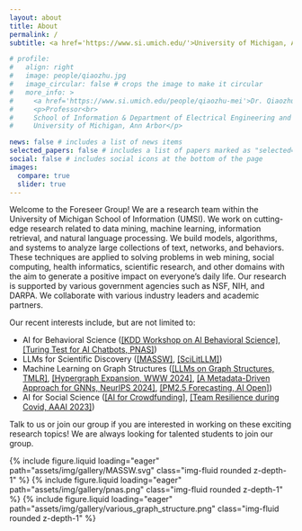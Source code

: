 ```yaml
---
layout: about
title: About
permalink: /
subtitle: <a href='https://www.si.umich.edu/'>University of Michigan, Ann Arbor</a>.

# profile:
#   align: right
#   image: people/qiaozhu.jpg
#   image_circular: false # crops the image to make it circular
#   more_info: >
#     <a href='https://www.si.umich.edu/people/qiaozhu-mei'>Dr. Qiaozhu Mei</a><br>
#     <p>Professor<br>
#     School of Information & Department of Electrical Engineering and Computer Science<br>
#     University of Michigan, Ann Arbor</p>

news: false # includes a list of news items
selected_papers: false # includes a list of papers marked as "selected={true}"
social: false # includes social icons at the bottom of the page
images:
  compare: true
  slider: true
---
```


Welcome to the Foreseer Group! We are a research team within the University of
Michigan School of Information (UMSI). We work on cutting-edge research related to
data mining, machine learning, information retrieval, and natural language
processing. We build models, algorithms, and systems to analyze large
collections of text, networks, and behaviors. These techniques are applied to
solving problems in web mining, social computing, health informatics,
scientific research, and other domains with the aim to generate a positive
impact on everyone’s daily life. Our research is supported by various
government agencies such as NSF, NIH, and DARPA. We collaborate with various
industry leaders and academic partners.

Our recent interests include, but are not limited to:

- AI for Behavioral Science ([[KDD Workshop on AI Behavioral Science]](https://dl.acm.org/doi/abs/10.1145/3637528.3671503), [[Turing Test for AI Chatbots, PNAS]](https://www.pnas.org/doi/abs/10.1073/pnas.2313925121))
- LLMs for Scientific Discovery ([[MASSW]](https://arxiv.org/abs/2406.06357), [[SciLitLLM]](http://www.arxiv.org/abs/2408.15545))
- Machine Learning on Graph Structures ([[LLMs on Graph Structures, TMLR]](https://arxiv.org/abs/2309.16595), [[Hypergraph Expansion, WWW 2024]](https://dl.acm.org/doi/abs/10.1145/3589334.3645657), [[A Metadata-Driven Approach for GNNs, NeurIPS 2024]](https://proceedings.neurips.cc/paper_files/paper/2023/hash/31994923f58ae5b2d661b300bd439107-Abstract-Conference.html), [[PM2.5 Forecasting, AI Open]](https://www.sciencedirect.com/science/article/pii/S2666651023000220))
- AI for Social Science ([[AI for Crowdfunding]](https://papers.ssrn.com/sol3/papers.cfm?abstract_id=4806426), [[Team Resilience during Covid, AAAI 2023]](https://ojs.aaai.org/index.php/ICWSM/article/view/22170))

Talk to us or join our group if you are interested in working on these exciting research topics!
We are always looking for talented students to join our group.

<swiper-container keyboard="true" navigation="true" pagination="true" pagination-clickable="true" pagination-dynamic-bullets="true" rewind="true">
  <swiper-slide>{% include figure.liquid loading="eager" path="assets/img/gallery/MASSW.svg" class="img-fluid rounded z-depth-1" %}</swiper-slide>
  <swiper-slide>{% include figure.liquid loading="eager" path="assets/img/gallery/pnas.png" class="img-fluid rounded z-depth-1" %}</swiper-slide>
  <swiper-slide>{% include figure.liquid loading="eager" path="assets/img/gallery/various_graph_structure.png" class="img-fluid rounded z-depth-1" %}</swiper-slide>
</swiper-container>
